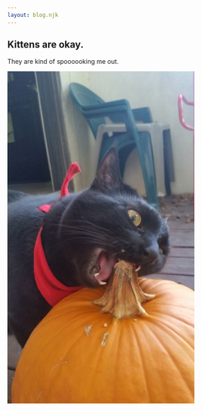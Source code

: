 ```yaml
---
layout: blog.njk
---
```


## Kittens are okay.

They are kind of spoooooking me out.

![spooky kitty](/images/kitty-4.jpg)